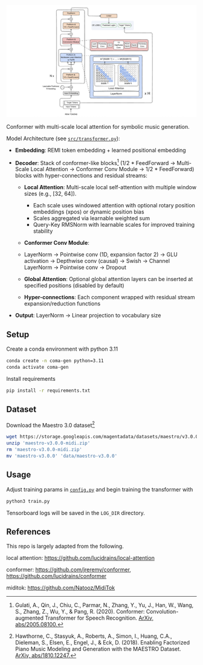<img src="assets/banner.png" width="600px"></img>

Conformer with multi-scale local attention for symbolic music generation.

Model Architecture (see [`src/transformer.py`](src/transformer.py)):

- **Embedding**: REMI token embedding + learned positional embedding

- **Decoder**: Stack of conformer-like blocks[^1] (1/2 * FeedForward → Multi-Scale Local Attention → Conformer Conv Module → 1/2 * FeedForward) blocks with hyper-connections and residual streams:
    - **Local Attention**: Multi-scale local self-attention with multiple window sizes (e.g., [32, 64]).
        - Each scale uses windowed attention with optional rotary position embeddings (xpos) or dynamic position bias
        - Scales aggregated via learnable weighted sum
        - Query-Key RMSNorm with learnable scales for improved training stability
    - **Conformer Conv Module**: 
    - LayerNorm → Pointwise conv (1D, expansion factor 2) → GLU activation → Depthwise conv (causal) → Swish → Channel LayerNorm → Pointwise conv → Dropout

    - **Global Attention**: Optional global attention layers can be inserted at specified positions (disabled by default)
    - **Hyper-connections**: Each component wrapped with residual stream expansion/reduction functions

- **Output**: LayerNorm → Linear projection to vocabulary size

## Setup

Create a conda environment with python 3.11

```bash
conda create -n coma-gen python=3.11
conda activate coma-gen
```

Install requirements

```bash
pip install -r requirements.txt
```

## Dataset

Download the Maestro 3.0 dataset[^3]

```bash
wget https://storage.googleapis.com/magentadata/datasets/maestro/v3.0.0/maestro-v3.0.0-midi.zip
unzip 'maestro-v3.0.0-midi.zip'
rm 'maestro-v3.0.0-midi.zip'
mv 'maestro-v3.0.0' 'data/maestro-v3.0.0'
```

## Usage

Adjust training params in [`config.py`](/config.py) and begin training the transformer with

```bash
python3 train.py
```

Tensorboard logs will be saved in the `LOG_DIR` directory.

## References

This repo is largely adapted from the following.

local attention: https://github.com/lucidrains/local-attention

conformer: https://github.com/jreremy/conformer, https://github.com/lucidrains/conformer

miditok: https://github.com/Natooz/MidiTok

[^1]: Gulati, A., Qin, J., Chiu, C., Parmar, N., Zhang, Y., Yu, J., Han, W., Wang, S., Zhang, Z., Wu, Y., & Pang, R. (2020). Conformer: Convolution-augmented Transformer for Speech Recognition. [ArXiv, abs/2005.08100.](https://arxiv.org/abs/2005.08100)

[^2]: Cui XH, Hu P, Huang Z. Music sequence generation and arrangement based on transformer model. Journal of Computational Methods in Sciences and Engineering. 2025;0(0). [doi:10.1177/14727978251337904.](https://doi.org/10.1177/14727978251337904)

[^3]: Hawthorne, C., Stasyuk, A., Roberts, A., Simon, I., Huang, C.A., Dieleman, S., Elsen, E., Engel, J., & Eck, D. (2018). Enabling Factorized Piano Music Modeling and Generation with the MAESTRO Dataset. [ArXiv, abs/1810.12247.](https://arxiv.org/abs/1810.12247)